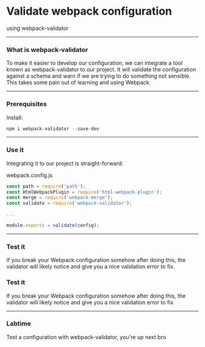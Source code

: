 # Validate webpack configuration
using webpack-validator

---
### What is webpack-validator
To make it easier to develop our configuration, we can integrate a tool 
known as webpack-validator to our project. It will validate the 
configuration against a schema and warn if we are trying to do something 
not sensible. This takes some pain out of learning and using Webpack.

---
### Prerequisites
Install:

```javascript
npm i webpack-validator --save-dev
```

---
### Use it
Integrating it to our project is straight-forward:

webpack.config.js
```javascript
const path = require('path');
const HtmlWebpackPlugin = require('html-webpack-plugin');
const merge = require('webpack-merge');
const validate = require('webpack-validator');

...

module.exports = validate(config);
```
---
### Test it 
If you break your Webpack configuration somehow after doing this, 
the validator will likely notice and give you a nice validation 
error to fix.

### Test it 
If you break your Webpack configuration somehow after doing this, 
the validator will likely notice and give you a nice validation 
error to fix.

---
### Labtime
Test a configuration with webpack-validator, you're up next bro